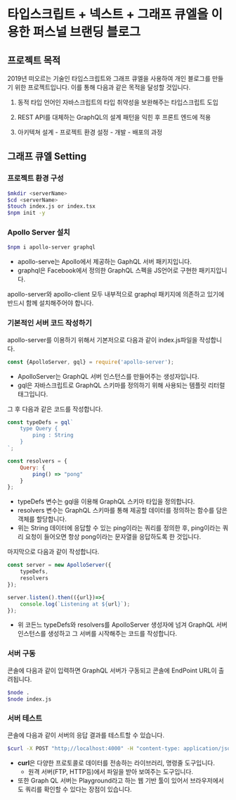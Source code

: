 # 타입스크립트 + 넥스트 + 그래프 큐엘을 이용한 퍼스널 브랜딩 블로그

## 프로젝트 목적

 2019년 떠오르는 기술인 타입스크립트와 그래프 큐엘을 사용하여 개인 블로그를 만들기 위한 프로젝트입니다. 이를 통해 다음과 같은 목적을 달성할 것입니다.

 01. 동적 타입 언어인 자바스크립트의 타입 취약성을 보완해주는 타입스크립트 도입

 02. REST API를 대체하는 GraphQL의 설계 패턴을 익힌 후 프론트 엔드에 적용 

 03. 아키텍쳐 설계 - 프로젝트 환경 설정 - 개발 - 배포의 과정 

 ## 그래프 큐엘 Setting

 ### 프로젝트 환경 구성

 ```bash
 $mkdir <serverName>
 $cd <serverName>
 $touch index.js or index.tsx
 $npm init -y
 ```

 ### Apollo Server 설치

  ```bash
 $npm i apollo-server graphql
 ```

 - apollo-serve는 Apollo에서 제공하는 GaphQL 서버 패키지입니다.
 - graphql은 Facebook에서 정의한 GraphQL 스펙을 JS언어로 구현한 패키지입니다. 

  apollo-server와 apollo-client 모두 내부적으로 graphql 패키지에 의존하고 있기에 반드시 함께 설치해주어야 합니다. 

### 기본적인 서버 코드 작성하기 

apollo-server를 이용하기 위해서 기본저으로 다음과 같이 index.js파일을 작성합니다.

```javascript
const {ApolloServer, gql} = require('apollo-server');
```

- ApolloServer는 GraphQL 서버 인스턴스를 만들어주는 생성자입니다.
- gql은 자바스크립트로 GraphQL 스키마를 정의하기 위해 사용되는 템플릿 리터럴 태그입니다. 

그 후 다음과 같은 코드를 작성합니다. 

```javascript
const typeDefs = gql`
    type Query {
        ping : String
    }
`;

const resolvers = {
    Query: {
        ping() => "pong"
    }
};
```

- typeDefs 변수는 gql을 이용해 GraphQL 스키마 타입을 정의합니다.
- resolvers 변수는 GraphQL 스키마를 통해 제공할 데이터를 정의하는 함수를 담은 객체를 할당합니다. 
- 위는 String 데이터에 응답할 수 있는 ping이라는 쿼리를 정의한 후, ping이라는 쿼리 요청이 들어오면 항상 pong이라는 문자열을 응답하도록 한 것입니다. 

마지막으로 다음과 같이 작성합니다.


```javascript
const server = new ApolloServer({
    typeDefs,
    resolvers
});

server.listen().then(({url})=>{
    console.log(`Listening at ${url}`);
});
```

- 위 코든느 typeDefs와 resolvers를 ApolloServer 생성자에 넘겨 GraphQL 서버 인스턴스를 생성하고 그 서버를 시작해주는 코드를 작성합니다. 

### 서버 구동

콘솔에 다음과 같이 입력하면 GraphQL 서버가 구동되고 콘솔에 EndPoint URL이 출려됩니다. 


```bash
$node .
$node index.js
```

### 서버 테스트 

콘솔에 다음과 같이 서버의 응답 결과를 테스트할 수 있습니다.

```bash
$curl -X POST "http;//localhost:4000" -H "content-type: application/json" -d '{"query":"{ping}"}'
```

- **curl**은 다양한 프로토콜로 데이터를 전송하는 라이브러리, 명령줄 도구입니다.
    - 원격 서버(FTP, HTTP등)에서 파일을 받아 보여주는 도구입니다. 
- 또한 Graph QL 서버는 Playground라고 하는 웹 기반 툴이 있어서 브라우저에서도 쿼리를 확인할 수 있다는 장점이 있습니다.